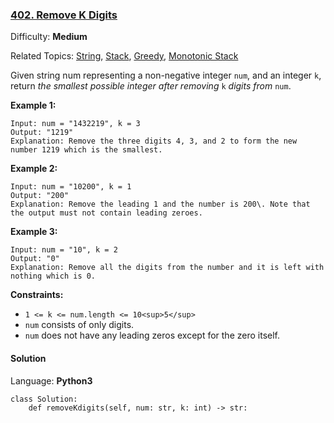 ### [402\. Remove K Digits](https://leetcode.com/problems/remove-k-digits/)

Difficulty: **Medium**  

Related Topics: [String](https://leetcode.com/tag/string/), [Stack](https://leetcode.com/tag/stack/), [Greedy](https://leetcode.com/tag/greedy/), [Monotonic Stack](https://leetcode.com/tag/monotonic-stack/)


Given string num representing a non-negative integer `num`, and an integer `k`, return _the smallest possible integer after removing_ `k` _digits from_ `num`.

**Example 1:**

```
Input: num = "1432219", k = 3
Output: "1219"
Explanation: Remove the three digits 4, 3, and 2 to form the new number 1219 which is the smallest.
```

**Example 2:**

```
Input: num = "10200", k = 1
Output: "200"
Explanation: Remove the leading 1 and the number is 200\. Note that the output must not contain leading zeroes.
```

**Example 3:**

```
Input: num = "10", k = 2
Output: "0"
Explanation: Remove all the digits from the number and it is left with nothing which is 0.
```

**Constraints:**

*   `1 <= k <= num.length <= 10<sup>5</sup>`
*   `num` consists of only digits.
*   `num` does not have any leading zeros except for the zero itself.


#### Solution

Language: **Python3**

```python3
class Solution:
    def removeKdigits(self, num: str, k: int) -> str:
​
```